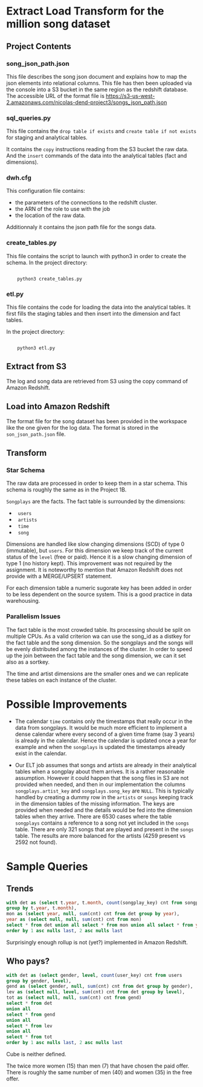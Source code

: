 # Extract Load Transform for the million song dataset

## Project Contents

### song_json_path.json
This file describes the song json document and explains how to map the json elements into relational columns. 
This file has then been uploaded via the console into a S3 bucket in the same region as the redshift database. The accessible URL of the format file is https://s3-us-west-2.amazonaws.com/nicolas-dend-project3/songs_json_path.json

### sql_queries.py

This file contains the <code>drop table if exists</code> and <code>create table if not exists</code> for staging and analytical tables.

It contains the <code>copy</code> instructions reading from the S3 bucket the raw data. And the <code>insert</code> commands of the data into the analytical tables (fact and dimensions).

### dwh.cfg
This configuration file contains:
* the parameters of the connections to the redshift cluster.
* the ARN of the role to use with the job
* the location of the raw data.

Additionnaly it contains the json path file for the songs data.

### create_tables.py
This file contains the script to launch with python3 in order to create the schema.
In the project directory:

<code>
    python3 create_tables.py
</code>

### etl.py
This file contains the code for loading the data into the analytical tables. It first fills the staging tables and then insert into the dimension and fact tables.

In the project directory:

<code>
    python3 etl.py
</code>

## Extract from S3

The log and song data are retrieved from S3 using the copy command of Amazon Redshift.

## Load into Amazon Redshift

The format file for the song dataset has been provided in the workspace like the one given for the log data. 
The format is stored in the <code>son_json_path.json</code> file. 

## Transform 

### Star Schema
The raw data are processed in order to keep them in a star schema. This schema is roughly the same as in the Project 1B.

<code>Songplays</code> are the facts. The fact table is surrounded by the dimensions:
* <code> users</code>
* <code> artists</code>
* <code> time</code>
* <code> song</code>

Dimensions are handled like slow changing dimensions (SCD) of type 0 (immutable), but <code>users</code>. For this dimension we keep track of the current status of the <code>level</code> (free or paid). Hence it is a slow changing dimension of type 1 (no history kept). This improvement was not required by the assignment.
It is noteworthy to mention that Amazon Redshift does not provide with a MERGE/UPSERT statement.

For each dimension table a numeric sugorate key has been added in order to be less dependent on the source system. This is a good practice in data warehousing.

### Parallelism Issues
The fact table is the most crowded table. Its processing should be split on multiple CPUs. As a valid criterion wa can use the song_id as a distkey for the fact table and the song dimension. So the songplays and the songs will be evenly distributed among the instances of the cluster. In order to speed up the join between the fact table and the song dimension, we can it set also as a sortkey.

The time and artist dimensions are the smaller ones and we can replicate these tables on each instance of the cluster.

# Possible Improvements

* The calendar <code>time</code> contains only the timestamps that really occur in the data from songplays. It would be much more efficient to implement a dense calendar where every second of a given time frame (say 3 years) is already in the calendar. Hence the calendar is updated once a year for example and when the <code>songplays</code> is updated the timestamps already exist in the calendar. 

* Our ELT job assumes that songs and artists are already in their analytical tables when a songplay about them arrives. It is a rather reasonable assumption. However it could happen that the song files in S3 are not provided when needed, and then in our implementation the columns <code>songplays.artist_key</code> and <code>songplays.song_key</code> are <code>NULL</code>. This is typically handled by creating a dummy row in the <code>artists</code> or <code>songs</code> keeping track in the dimension tables of the missing information. The keys are provided when needed and the details would be fed into the dimension tables when they arrive. There are 6530 cases where the table <code>songplays</code> contains a reference to a song not yet included in the <code>songs</code> table. There are only 321 songs that are played and present in the <code>songs</code> table. The results are more balanced for the artists (4259 present vs 2592 not found).

# Sample Queries

## Trends

```sql
with det as (select t.year, t.month, count(songplay_key) cnt from songplays s join time t on s.start_time = t.start_time
group by t.year, t.month),
mon as (select year, null, sum(cnt) cnt from det group by year),
year as (select null, null, sum(cnt) cnt from mon)
select * from det union all select * from mon union all select * from year
order by 1 asc nulls last, 2 asc nulls last
```

Surprisingly enough rollup is not (yet?) implemented in Amazon Redshift.

## Who pays?
```sql
with det as (select gender, level, count(user_key) cnt from users
group by gender, level),
gend as (select gender, null, sum(cnt) cnt from det group by gender),
lev as (select null, level, sum(cnt) cnt from det group by level),
tot as (select null, null, sum(cnt) cnt from gend)
select * from det
union all
select * from gend
union all
select * from lev
union all
select * from tot
order by 1 asc nulls last, 2 asc nulls last
```
Cube is neither defined.

The twice more women (15) than men (7) that have chosen the paid offer. There is roughly the same number of men (40) and women (35) in the free offer.
